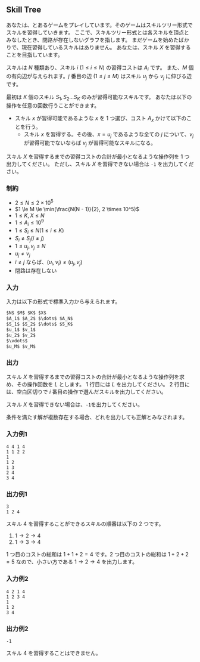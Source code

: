 ## Skill Tree

あなたは、とあるゲームをプレイしています。そのゲームはスキルツリー形式でスキルを習得していきます。
ここで、スキルツリー形式とは各スキルを頂点とみなしたとき、閉路が存在しないグラフを指します。
まだゲームを始めたばかりで、現在習得しているスキルはありません。
あなたは、スキル $X$ を習得することを目指しています。

スキルは $N$ 種類あり、スキル $i$ $(1 \leq i \leq N)$ の習得コストは $A_i$ です。
また、$M$ 個の有向辺が与えられます。$j$ 番目の辺 $(1 \leq j \leq M)$ はスキル $u_j$ から $v_j$ に伸びる辺です。

最初は $K$ 個のスキル $S_1, S_2 \dots S_K$ のみが習得可能なスキルです。
あなたは以下の操作を任意の回数行うことができます。

- スキル $x$ が習得可能であるような $x$ を $1$ つ選び、コスト $A_x$ かけて以下のことを行う。
    - スキル $x$ を習得する。その後、$x = u_j$ であるような全ての $j$ について、$v_j$ が習得可能でないならば $v_j$ が習得可能なスキルになる。

スキル $X$ を習得するまでの習得コストの合計が最小となるような操作列を $1$ つ出力してください。
ただし、スキル $X$ を習得できない場合は `-1` を出力してください。

### 制約

- $2 \le N \le 2 \times 10^5$
- $1 \le M \le \min(\frac{N(N - 1)}{2}, 2 \times 10^5)$
- $1 \le K, X \le N$
- $1 \le A_i \le 10^9$
- $1 \le S_i \le N (1 \le i \le K)$
- $S_i \ne S_j (i \ne j)$
- $1 \le u_j, v_j \le N$
- $u_j \ne v_j$
- $i \ne j$ ならば、$(u_i, v_i) \ne (u_j, v_j)$
- 閉路は存在しない

### 入力

入力は以下の形式で標準入力から与えられます。  
```md
$N$ $M$ $K$ $X$
$A_1$ $A_2$ $\dots$ $A_N$
$S_1$ $S_2$ $\dots$ $S_K$
$u_1$ $v_1$
$u_2$ $v_2$
$\vdots$
$u_M$ $v_M$
```

### 出力

スキル $X$ を習得するまでの習得コストの合計が最小となるような操作列を求め、その操作回数を $L$ とします。
$1$ 行目には $L$ を出力してください。
$2$ 行目には、空白区切りで $i$ 番目の操作で選んだスキルを出力してください。

スキル $X$ を習得できない場合は、`-1`を出力してください。

条件を満たす解が複数存在する場合、どれを出力しても正解とみなされます。

### 入力例1
```
4 4 1 4
1 1 2 2
1
1 2
1 3
2 4
3 4

```

### 出力例1
```
3
1 2 4

```

スキル $4$ を習得することができるスキルの順番は以下の $2$ つです。

1. $1 \to 2 \to 4$
2. $1 \to 3 \to 4$

$1$ つ目のコストの総和は $1 + 1 + 2 = 4$ です。$2$ つ目のコストの総和は $1 + 2 + 2 = 5$ なので、小さい方である $1 \to 2 \to 4$ を出力します。

### 入力例2
```
4 2 1 4
1 2 3 4
1
1 2
3 4

```

### 出力例2
```
-1

```

スキル $4$ を習得することはできません。
